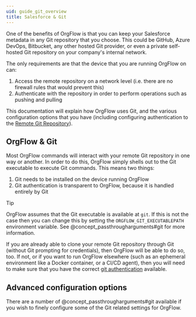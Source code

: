 ```yaml
---
uid: guide_git_overview
title: Salesforce & Git
---
```


One of the benefits of OrgFlow is that you can keep your Salesforce metadata in any Git repository that you choose. This could be GitHub, Azure DevOps, Bitbucket, any other hosted Git provider, or even a private self-hosted Git repository on your company's internal network.

The only requirements are that the device that you are running OrgFlow on can:

1. Access the remote repository on a network level (i.e. there are no firewall rules that would prevent this)
1. Authenticate with the repository in order to perform operations such as pushing and pulling

This documentation will explain how OrgFlow uses Git, and the various configuration options that you have (including configuring authentication to the [Remote Git Repository](xref:concept_remotegitrepository)).

## OrgFlow & Git

Most OrgFlow commands will interact with your remote Git repository in one way or another. In order to do this, OrgFlow simply shells out to the Git executable to execute Git commands. This means two things:

1. Git needs to be installed on the device running OrgFlow
2. Git authentication is transparent to OrgFlow, because it is handled entirely by Git

>[!TIP]
> OrgFlow assumes that the Git executable is available at `git`. If this is not the case then you can change this by setting the `ORGFLOW_GIT_EXECUTABLEPATH` environment variable. See @concept_passthrougharguments#git for more information.

If you are already able to clone your remote Git repository through Git (without Git prompting for credentials), then OrgFlow will be able to do so, too. If not, or if you want to run OrgFlow elsewhere (such as an ephemeral environment like a Docker container, or a CI/CD agent), then you will need to make sure that you have the correct [git authentication](xref:guide_git_authentication) available.

## Advanced configuration options

There are a number of @concept_passthrougharguments#git available if you wish to finely configure some of the Git related settings for OrgFlow.
